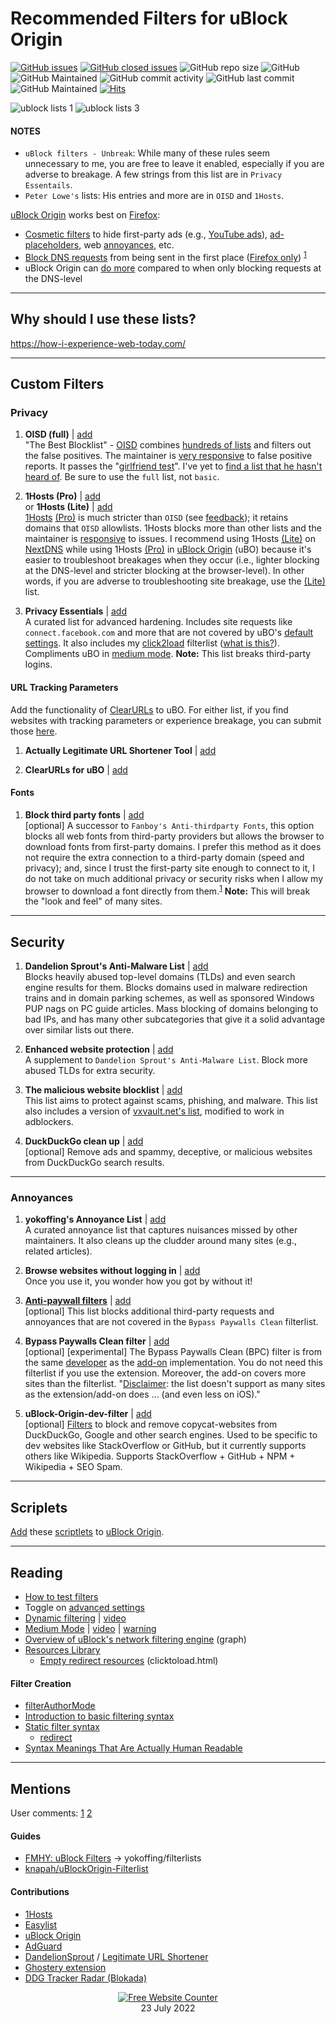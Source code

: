 # Recommended Filters for uBlock Origin

[![GitHub issues](https://img.shields.io/github/issues/yokoffing/filterlists)](https://github.com/yokoffing/filterlists/issues)
[![GitHub closed issues](https://badgen.net/github/closed-issues/yokoffing/filterlists?color=green)](https://github.com/yokoffing/filterlists/issues?q=is%3Aissue+is%3Aclosed)
![GitHub repo size](https://img.shields.io/github/repo-size/yokoffing/filterlists)
![GitHub](https://img.shields.io/github/license/yokoffing/filterlists?color=blue)
![GitHub Maintained](https://img.shields.io/badge/Open%20Source-Yes-green)
![GitHub commit activity](https://img.shields.io/github/commit-activity/y/yokoffing/filterlists)
![GitHub last commit](https://img.shields.io/github/last-commit/yokoffing/filterlists)
![GitHub Maintained](https://img.shields.io/badge/maintained-yes-green)
[![Hits](https://hits.seeyoufarm.com/api/count/incr/badge.svg?url=https%3A%2F%2Fgithub.com%2Fyokoffing%2Ffilterlists&count_bg=%2379C83D&title_bg=%23555555&icon=&icon_color=%23E7E7E7&title=hits&edge_flat=false)](https://hits.seeyoufarm.com)

![ublock lists 1](https://user-images.githubusercontent.com/11689349/193416193-9909ff8a-5e2c-4213-b151-e8d5f687d63f.png)
![ublock lists 3](https://user-images.githubusercontent.com/11689349/193416253-b89a2e66-b335-4dbb-a243-82e571beaf64.png)


#### NOTES
 - `uBlock filters - Unbreak`: While many of these rules seem unnecessary to me, you are free to leave it enabled, especially if you are adverse to breakage. A few strings from this list are in `Privacy Essentails`.
 - `Peter Lowe's` lists: His entries and more are in `OISD` and `1Hosts`.
 
[uBlock Origin](https://addons.mozilla.org/blog/ublock-origin-everything-you-need-to-know-about-the-ad-blocker/) works best on [Firefox](https://www.mozilla.org/en-US/firefox/new/):
* [Cosmetic filters](https://github.com/gorhill/uBlock/wiki/Does-uBlock-Origin-block-ads-or-just-hide-them%3F#cosmetic-filters) to hide first-party ads (e.g., [YouTube ads](https://discourse.pi-hole.net/t/how-do-i-block-ads-on-youtube/253)), [ad-placeholders](https://www.dslreports.com/forum/r33005057-How-to-block-the-spaces-taken-up-by-blocked-ads), web [annoyances]((https://old.reddit.com/r/nextdns/comments/t8qn8c/comment/hzqrrfa/?context=3)), etc.
* [Block DNS requests](https://old.reddit.com/r/firefox/comments/l7xetb/network_priority_for_firefoxs_enhanced_tracking/gle2mqn/?web2x=&context=3) from being sent in the first place ([Firefox only](https://github.com/gorhill/uBlock/wiki/Dashboard:-Settings#disable-prefetching)) <sup>[1](https://help.nextdns.io/t/x2hzbps/using-nextdns-why-is-ublock-origin-still-catching-lots-of-ads)
* uBlock Origin can [do more](https://github.com/gorhill/uBlock/wiki/About-%22Why-uBlock-Origin-works-so-much-better-than-Pi%E2%80%91hole-does%3F%22) compared to when only blocking requests at the DNS-level
  
 ***
 
 ## Why should I use these lists?
https://how-i-experience-web-today.com/

***

## Custom Filters

### Privacy

1) **OISD (full)** | [add](https://oisd.nl/downloads)
<br> "The Best Blocklist" - [OISD](https://oisd.nl/) combines [hundreds of lists](https://oisd.nl/includedlists/full) and filters out the false positives. The maintainer is [very responsive](https://www.reddit.com/r/oisd_blocklist/comments/s70dhx/oisd_domain_blocklist/?sort=new) to false positive reports. It passes the "[girlfriend test](https://www.urbandictionary.com/define.php?term=girlfriend%20test#:~:text=When%20a%20piece%20of%20technology%20is%20easy%20enough%20for%20your%20girlfriend%20to%20use%20without%20calling%20you)". I've yet to [find a list that he hasn't heard of](https://oisd.nl/knownlists.php). Be sure to use the `full` list, not `basic`.

2) **1Hosts (Pro)** | [add](https://raw.githubusercontent.com/badmojr/1Hosts/master/Pro/adblock.txt)
<br> or **1Hosts (Lite)** | [add](https://o0.pages.dev/Lite/adblock.txt)
<br> [1Hosts](https://github.com/badmojr/1Hosts#safeguard-your-devices-against-pesky-ads-trackers-and-malware) [(Pro)](https://raw.githubusercontent.com/badmojr/1Hosts/master/Pro/adblock.txt) is much stricter than `OISD` (see [feedback](https://old.reddit.com/r/nextdns/comments/uxwabr/kind_of_amazed_at_1hosts_pro/)); it retains domains that `OISD` allowlists. 1Hosts blocks more than other lists and the maintainer is [responsive](https://github.com/badmojr/1Hosts/issues) to issues. I recommend using 1Hosts [(Lite)](https://github.com/badmojr/1Hosts#1hosts-lite) on [NextDNS](https://nextdns.io/?from=xujj63g5) while using 1Hosts [(Pro)](https://github.com/badmojr/1Hosts#1hosts-pro) in [uBlock Origin](https://addons.mozilla.org/blog/ublock-origin-everything-you-need-to-know-about-the-ad-blocker/) (uBO) because it's easier to troubleshoot breakages when they occur (i.e., lighter blocking at the DNS-level and stricter blocking at the browser-level). In other words, if you are adverse to troubleshooting site breakage, use the [(Lite)](https://o0.pages.dev/Lite/adblock.txt) list.

3) **Privacy Essentials** | [add](https://raw.githubusercontent.com/yokoffing/filterlists/main/privacy_essentials.txt) 
<br> A curated list for advanced hardening. Includes site requests like `connect.facebook.com` and more that are not covered by uBO's [default settings](https://github.com/gorhill/uBlock/wiki/uBlock-and-others:-Blocking-ads,-trackers,-malwares#observations). It also includes my [click2load](https://raw.githubusercontent.com/yokoffing/filterlists/main/click2load.txt) filterlist ([what is this?](https://twitter.com/gorhill/status/1377613392559636486)). Compliments uBO in [medium mode](https://github.com/gorhill/uBlock/wiki/Blocking-mode:-medium-mode). **Note:** This list breaks third-party logins.

#### URL Tracking Parameters

Add the functionality of [ClearURLs](https://github.com/ClearURLs/Addon#-clearurls-) to uBO. For either list, if you find websites with tracking parameters or experience breakage, you can submit those [here](https://github.com/DandelionSprout/adfilt/discussions/163?sort=new).
1) **Actually Legitimate URL Shortener Tool** | [add](https://raw.githubusercontent.com/DandelionSprout/adfilt/master/LegitimateURLShortener.txt)

2) **ClearURLs for uBO** | [add](https://raw.githubusercontent.com/DandelionSprout/adfilt/master/ClearURLs%20for%20uBo/clear_urls_uboified.txt)

#### Fonts

1) **Block third party fonts** | [add](https://raw.githubusercontent.com/yokoffing/filterlists/main/block_third_party_fonts.txt)
<br> [optional] A successor to `Fanboy's Anti-thirdparty Fonts`, this option blocks all web fonts from third-party providers but allows the browser to download fonts from first-party domains. I prefer this method as it does not require the extra connection to a third-party domain (speed and privacy); and, since I trust the first-party site enough to connect to it, I do not take on much additional privacy or security risks when I allow my browser to download a font directly from them.<sup>[1](https://collinmbarrett.com/block-web-fonts/)</sup> **Note:** This will break the "look and feel" of many sites.

***

## Security

1) **Dandelion Sprout's Anti-Malware List** | [add](https://raw.githubusercontent.com/DandelionSprout/adfilt/master/Dandelion%20Sprout's%20Anti-Malware%20List.txt)
<br> Blocks heavily abused top-level domains (TLDs) and even search engine results for them. Blocks domains used in malware redirection trains and in domain parking schemes, as well as sponsored Windows PUP nags on PC guide articles. Mass blocking of domains belonging to bad IPs, and has many other subcategories that give it a solid advantage over similar lists out there.

2) **Enhanced website protection** | [add](https://raw.githubusercontent.com/yokoffing/filterlists/main/enhanced_site_protection.txt)
<br> A supplement to `Dandelion Sprout's Anti-Malware List`. Block more abused TLDs for extra security.

3) **The malicious website blocklist** | [add](https://raw.githubusercontent.com/iam-py-test/my_filters_001/main/antimalware.txt)
<br> This list aims to protect against scams, phishing, and malware. This list also includes a version of [vxvault.net's list](https://github.com/iam-py-test/vxvault_filter), modified to work in adblockers.

4) **DuckDuckGo clean up** | [add](https://raw.githubusercontent.com/iam-py-test/my_filters_001/main/duckduckgo-clean-up.txt)
<br> [optional] Remove ads and spammy, deceptive, or malicious websites from DuckDuckGo search results.

***

### Annoyances

1) **yokoffing's Annoyance List** | [add](https://raw.githubusercontent.com/yokoffing/filterlists/main/annoyance_list.txt)
<br> A curated annoyance list that captures nuisances missed by other maintainers. It also cleans up the cludder around many sites (e.g., related articles).

2) **Browse websites without logging in** | [add](https://raw.githubusercontent.com/DandelionSprout/adfilt/master/BrowseWebsitesWithoutLoggingIn.txt)
<br> Once you use it, you wonder how you got by without it!

3) **[Anti-paywall filters](https://github.com/liamengland1/miscfilters/blob/master/antipaywall.txt)** | [add](https://raw.githubusercontent.com/llacb47/miscfilters/master/antipaywall.txt)
 <br> [optional] This list blocks additional third-party requests and annoyances that are not covered in the `Bypass Paywalls Clean` filterlist.

4) **Bypass Paywalls Clean filter** | [add](https://gitlab.com/magnolia1234/bypass-paywalls-clean-filters/-/raw/main/bpc-paywall-filter.txt)
 <br> [optional] [experimental] The Bypass Paywalls Clean (BPC) filter is from the same [developer](https://gitlab.com/magnolia1234) as the [add-on](https://addons.mozilla.org/en-US/firefox/addon/bypass-paywalls-clean/) implementation. You do not need this filterlist if you use the extension. Moreover, the add-on covers more sites than the filterlist. "[Disclaimer](https://gitlab.com/magnolia1234/bypass-paywalls-clean-filters#bypass-paywalls-clean-filters): the list doesn't support as many sites as the extension/add-on does ... (and even less on iOS)."
 
 5) **uBlock-Origin-dev-filter** | [add](https://raw.githubusercontent.com/quenhus/uBlock-Origin-dev-filter/main/dist/all_search_engines/global.txt)
 <br> [optional] [Filters](https://github.com/quenhus/uBlock-Origin-dev-filter) to block and remove copycat-websites from DuckDuckGo, Google and other search engines. Used to be specific to dev websites like StackOverflow or GitHub, but it currently supports others like Wikipedia. Supports StackOverflow + GitHub + NPM + Wikipedia + SEO Spam.
 
 ***
 
## Scriplets
[Add](https://github.com/gorhill/uBlock/wiki/Advanced-settings#userresourceslocation) these [scriptlets](https://github.com/uBlock-user/uBO-Scriptlets) to [uBlock Origin](https://addons.mozilla.org/blog/ublock-origin-everything-you-need-to-know-about-the-ad-blocker/).

***

## Reading
* [How to test filters](https://www.reddit.com/r/uBlockOrigin/wiki/solutions/#wiki_how_to_test_filters)
* Toggle on [advanced settings](https://github.com/gorhill/uBlock/wiki/Advanced-user-features)
* [Dynamic filtering](https://github.com/gorhill/uBlock/wiki/Dynamic-filtering:-quick-guide) | [video](https://www.youtube.com/watch?v=2lisQQmWQkY)
* [Medium Mode](https://github.com/gorhill/uBlock/wiki/Blocking-mode:-medium-mode) | [video](https://youtu.be/2lisQQmWQkY?t=804) | [warning](https://old.reddit.com/r/firefox/comments/y0oce5/comment/irvpvrn/?context=1)
* [Overview of uBlock's network filtering engine](https://github.com/gorhill/uBlock/wiki/Overview-of-uBlock's-network-filtering-engine) (graph)
* [Resources Library](https://github.com/gorhill/uBlock/wiki/Resources-Library#defuser-scriptlets)
    * [Empty redirect resources](https://github.com/gorhill/uBlock/wiki/Resources-Library#empty-redirect-resources) (clicktoload.html)

#### Filter Creation
* [filterAuthorMode](https://github.com/gorhill/uBlock/wiki/Advanced-settings#filterauthormode)
* [Introduction to basic filtering syntax](https://github.com/gorhill/uBlock/wiki/Introduction-to-basic-filtering-syntax)
* [Static filter syntax](https://github.com/gorhill/uBlock/wiki/Static-filter-syntax)
    * [redirect](https://github.com/gorhill/uBlock/wiki/Static-filter-syntax#redirect)
* [Syntax Meanings That Are Actually Human Readable](https://github.com/DandelionSprout/adfilt/blob/master/Wiki/SyntaxMeaningsThatAreActuallyHumanReadable.md)

***

## Mentions

User comments: [1](https://old.reddit.com/r/uBlockOrigin/comments/t5ipte/deleted_by_user/hz5edjk/?context=2) [2](https://old.reddit.com/r/dataisbeautiful/comments/t52qxa/oc_i_updated_our_famous_password_table_for_2022/hz4bcq8/?context=2)

#### Guides
* [FMHY: uBlock Filters](https://github.com/nbats/FMHYedit/blob/main/STORAGE.md#ublock-filters) → yokoffing/filterlists
* [knapah/uBlockOrigin-Filterlist](https://github.com/knapah/uBlockOrigin-Filterlist)

#### Contributions
* [1Hosts](https://github.com/badmojr/1Hosts/issues?q=is%3Aissue+author%3Ayokoffing+)
* [Easylist](https://github.com/easylist/easylist/issues?q=is%3Aissue+author%3Ayokoffing+)
* [uBlock Origin](https://github.com/uBlockOrigin/uAssets/issues?q=is%3Aissue+author%3Ayokoffing+)
* [AdGuard](https://github.com/AdguardTeam/AdguardFilters/issues?q=is%3Aissue+author%3Ayokoffing+)
* [DandelionSprout](https://github.com/DandelionSprout/adfilt/issues?q=+author%3Ayokoffing) / [Legitimate URL Shortener](https://github.com/DandelionSprout/adfilt/discussions/163?sort=new)
* [Ghostery extension](https://github.com/ghostery/ghostery-extension/issues?q=is%3Aissue+author%3Ayokoffing)
* [DDG Tracker Radar (Blokada)](https://community.blokada.org/t/introducing-duckduckgo-tracker-radar-to-blokada/469)

<div align='center'><a href='https://www.websitecounterfree.com'><img src='https://www.websitecounterfree.com/c.php?d=9&id=19652&s=1' border='0' alt='Free Website Counter'></a><br / >
<div align='center'>23 July 2022</div>
